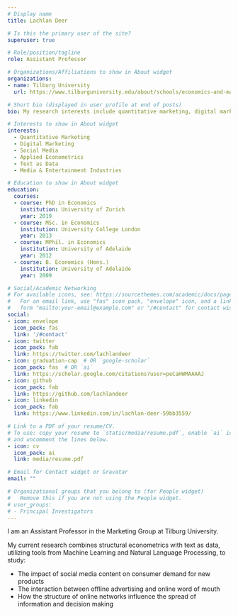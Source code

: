 ```yaml
---
# Display name
title: Lachlan Deer

# Is this the primary user of the site?
superuser: true

# Role/position/tagline
role: Assistant Professor

# Organizations/Affiliations to show in About widget
organizations:
- name: Tilburg University
  url: https://www.tilburguniversity.edu/about/schools/economics-and-management/organization/departments/marketing

# Short bio (displayed in user profile at end of posts)
bio: My research interests include quantitative marketing, digital marketing and text as data.

# Interests to show in About widget
interests:
  - Quantitative Marketing
  - Digital Marketing
  - Social Media
  - Applied Econometrics
  - Text as Data
  - Media & Entertainment Industries

# Education to show in About widget
education:
  courses:
  - course: PhD in Economics
    institution: University of Zurich
    year: 2019
  - course: MSc. in Economics
    institution: University College London
    year: 2013
  - course: MPhil. in Economics
    institution: University of Adelaide
    year: 2012
  - course: B. Economics (Hons.)
    institution: University of Adelaide
    year: 2009

# Social/Academic Networking
# For available icons, see: https://sourcethemes.com/academic/docs/page-builder/#icons
#   For an email link, use "fas" icon pack, "envelope" icon, and a link in the
#   form "mailto:your-email@example.com" or "/#contact" for contact widget.
social:
- icon: envelope
  icon_pack: fas
  link: '/#contact'
- icon: twitter
  icon_pack: fab
  link: https://twitter.com/lachlandeer
- icon: graduation-cap  # OR `google-scholar`
  icon_pack: fas  # OR `ai`
  link: https://scholar.google.com/citations?user=peCaHWMAAAAJ
- icon: github
  icon_pack: fab
  link: https://github.com/lachlandeer
- icon: linkedin
  icon_pack: fab
  link: https://www.linkedin.com/in/lachlan-deer-59bb3559/

# Link to a PDF of your resume/CV.
# To use: copy your resume to `static/media/resume.pdf`, enable `ai` icons in `params.toml`, 
# and uncomment the lines below.
- icon: cv
  icon_pack: ai
  link: media/resume.pdf

# Email for Contact widget or Gravatar
email: ""

# Organizational groups that you belong to (for People widget)
#   Remove this if you are not using the People widget.
# user_groups:
# - Principal Investigators
---
```


I am an Assistant Professor in the Marketing Group at Tilburg University.

My current research combines structural econometrics with text as data, utilizing tools from Machine Learning and Natural Language Processing, to study:

- The impact of social media content on consumer demand for new products
- The interaction between offline advertising and online word of mouth
- How the structure of online networks influence the spread of information and decision making

<!---
{{< icon name="download" pack="fas" >}} Download my {{< staticref "media/demo_resume.pdf" "newtab" >}}resumé{{< /staticref >}}.
--->

<!---
**<span style="color: #800000ff;"> News: Nothing to report </span>**
--->

